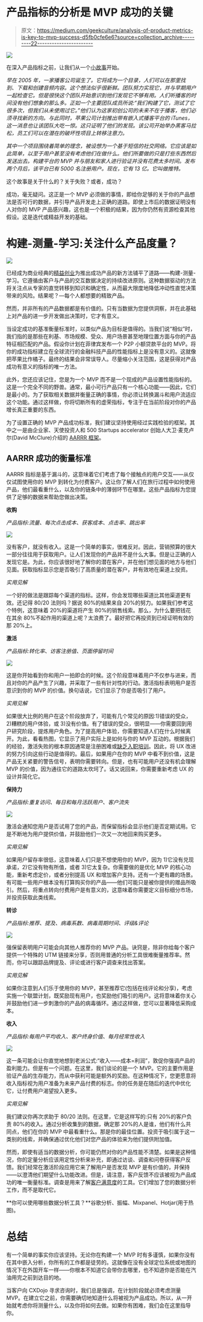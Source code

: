 # 产品指标的分析是 MVP 成功的关键

> 原文：<https://medium.com/geekculture/analysis-of-product-metrics-is-key-to-mvp-success-d5fb0cfe6e6?source=collection_archive---------22----------------------->

![](img/f403b32b4eafc195e52835d25aa07dd0.png)

在深入产品指标之前，让我们从一个[小故事](https://www.businessinsider.com/how-twitter-was-founded-2011-4)开始。

*早在 2005 年，一家播客公司诞生了。它将成为一个目录，人们可以在那里找到、下载和创建音频内容。这个想法似乎很新鲜。团队努力实现它，并与早期用户一起检查它。但是很快这个团队开始意识到他们发现它不够有用。人们听播客的时间没有他们想象的那么多。正如一个主要团队成员所说:“我们构建了它，测试了它很多次，但我们从未使用过它。”他们认为这家初创公司的未来不在于播客，他们必须寻找新的方向。与此同时，苹果公司计划推出带有嵌入式播客平台的 iTunes，这一消息也让该团队大吃一惊。这只证明了他们的发现。该公司开始举办黑客马拉松，员工们可以在潜在的破坏性项目上转移注意力。*

*其中一个项目围绕着简单的理念，被设想为一个基于短信的社交网络。它应该是如此简单，以至于用户甚至没有考虑他们在做什么。他们所要做的只是打些东西然后发送出去。构建平台的 MVP 并与朋友和家人进行验证并没有花费太多时间。发布两个月后，该平台已有 5000 名注册用户。现在，它有 13 亿。它叫做推特。*

这个故事是关于什么的？关于失败？或者，成功？

成功，毫无疑问。这正是一个 MVP 必须做的事情，即给你足够的关于你的产品想法是否可行的数据，并引导产品开发走上正确的道路。即使上市后的数据证明没有人对你的 MVP 产品感兴趣，这也是一个积极的结果，因为你仍然有资源检查其他假设。这是迭代或精益开发的基础。

# 构建-测量-学习:关注什么产品度量？

![](img/f339f92a3611872050c16d41e54ee879.png)

已经成为商业经典的[精益创业](http://theleanstartup.com/principles)为推出成功产品的新方法铺平了道路——构建-测量-学习。它遵循由客户与产品的交互数据决定的持续改进原则。这种数据驱动的方法将关注点从专家的直觉转移到知识和确定性，从而最大限度地降低冲动性直觉决策带来的风险。结果呢？—每个人都想要的精致产品。

然而，并非所有的产品数据都是有价值的。只有当数据为您提供洞察，并在此基础上对产品的进一步开发做出决策时，它才有意义。

当设定成功的基准衡量标准时，以类似产品为目标是值得的。当我们说“相似”时，我们指的是那些在利基、市场规模、受众、用户场景甚至地理位置方面与你的产品特征相匹配的产品。假设你计划在菲律宾发布一个 P2P 小额贷款平台的 MVP。将你的成功指标建立在全球流行的金融科技产品的性能指标上是没有意义的。这就像把苹果比作橘子。最终的结果会非常误导人。尽量缩小关注范围，这是获得对产品成功有意义的指标的唯一方法。

此外，您还应该记住，您是为一个 MVP 而不是一个现成的产品设置性能指标的。这是一个完全不同的野兽。通常，最小可行产品只有一个核心功能——因此，它们是最小的。为了获取相关数据并衡量正确的事情，你必须让转换漏斗和用户流适应这个功能。通过这样做，你将切断所有的虚荣指标，专注于在当前阶段对你的产品增长真正重要的东西。

为了设置正确的 MVP 产品成功标准，我们建议坚持使用经过实践检验的框架。其中之一是由企业家、天使投资人和 500 Startups accelerator 创始人大卫·麦克卢尔(David McClure)介绍的 [AARRR 框架](https://www.slideshare.net/dmc500hats/startup-metrics-for-pirates-long-version)。

## AARRR 成功的衡量标准

AARRR 指标是基于漏斗的，这意味着它们考虑了每个接触点的用户交互——从仅仅试图使用你的 MVP 到转化为付费客户。这让你了解人们在旅行过程中如何使用产品，他们最看重什么，以及你的链条中的薄弱环节在哪里。这些产品指标为您提供了足够的数据来帮助您做出决策。

**收购**

*产品指标:流量、每次点击成本、获客成本、点击率、跳出率*

![](img/9473579d3440787f576a39c35bcb4c16.png)

没有客户，就没有收入。这是一个简单的事实，很难反对。因此，营销预算的很大一部分往往用于获取用户。让人们发现你的产品并不是什么大事。但是让正确的人发现它是。为此，你应该很好地了解你的潜在客户，并在他们想见面的地方与他们见面。获取指标显示您是否吸引了高质量的潜在客户，并有效地在渠道上投资。

*实用见解*

一个好的做法是跟踪每个渠道的指标。这样，你会发现哪些渠道比其他渠道更有效。还记得 80/20 法则吗？据说 80%的结果来自 20%的努力。如果我们参考这个特例，这意味着 20%的渠道将产生 80%的销售线索。那么，为什么要把钱花在其余 80%不起作用的渠道上呢？太浪费了。最好把它再投资到已经证明有效的那 20%上。

**激活**

*产品指标:转化率、访客注册值、页面停留时间*

![](img/7a9f05e82da4fdfa61bcc414b725de0f.png)

这是你开始看到你和用户一拍即合的时候。这个阶段意味着用户不仅参与进来，而且对你的产品产生了兴趣，并采取了一些有针对性的行动。激活指标表明用户是否意识到你的 MVP 的价值。换句话说，它们显示了你是否吸引了用户。

*实用见解*

如果很大比例的用户在这个阶段放弃了，可能有几个常见的原因:1)错误的受众，2)糟糕的用户体验，或 3)没有价值。有了错误的受众，很明显——你需要回到用户研究阶段，提炼用户角色。为了提高用户体验，你需要知道人们在什么时候离开。为此，看看热图，它显示了用户实际上是如何与你的 MVP 互动的。根据我们的经验，激活失败的根本原因通常是注册困难或[缺乏入职培训](https://cxdojo.com/improving-app)。因此，将 UX 改进的努力引向这些行动是值得的。最后，如果用户在你的 MVP 中看不到价值，这是产品无关紧要的警告信号，表明你需要转向。但是，也有可能用户还没有机会理解 MVP 的价值，因为通往它的道路太坎坷了。话又说回来，你需要重新考虑 UX 的设计并简化它。

**保持力**

*产品指标:重复访问、每日和每月活跃用户、客户流失*

![](img/435d83d5580257991e1ececdc3231450.png)

激活会通知您用户是否试用了您的产品，而保留指标会显示他们是否定期试用。它是不断地为用户提供价值，并鼓励他们一次又一次地回来购买更多。

*实用见解*

如果用户留存率很低，这意味着人们只是不想使用你的 MVP，因为 1)它没有兑现承诺，2)它没有物有所值，或者 3)它太复杂。你需要做的是优化 MVP 的核心功能，重新考虑定价，或者分别提高 UX 和增加客户支持。还有一个更有趣的场景。有可能一些用户根本没有打算购买你的产品——他们可能只是被你提供的赠品所吸引。然后，将重点转向付费用户是有意义的，这意味着你需要定义目标细分市场，并投资获取此类线索。

**转诊**

*产品指标:推荐、提及、病毒系数、病毒周期时间、评级&评论*

![](img/20162ebef8f07941cf883afc185e66f0.png)

强保留表明用户可能会向其他人推荐你的 MVP 产品。诀窍是，除非你给每个客户提供一个特殊的 UTM 链接来分享，否则用普通的分析工具很难衡量推荐率。然而，你可以跟踪品牌提及、评论或进行客户调查来找出答案。

*实用见解*

如果你注意到人们乐于使用你的 MVP，甚至推荐它(包括在线评论和分享)，考虑实施一个联盟计划，既奖励现有用户，也奖励他们吸引的用户。这将意味着你关心并鼓励他们进一步刺激你的产品的病毒循环。通过这样做，您可以显著降低采购成本。

**收入**

*产品指标:每用户平均收入、客户终身价值、每月经常性收入*

![](img/cebaaa94be161f50329c78d572a193f7.png)

这一条可能会让你直觉地想到老派公式:“收入——成本=利润”，敦促你强调产品的盈利能力。但是有一个问题。在这里，我们谈论的是一个 MVP。它的主要作用是验证产品的生存能力，而从中获利可能是额外的奖励。在这种情况下，您更愿意将收入指标视为用户准备为未来产品付费的标志。你的任务是在随后的迭代中优化它，让付费用户渴望投入更多。

*实用见解*

我们建议你再次求助于 80/20 法则。在这里，它是这样写的:只有 20%的客户负责 80%的收入。通过分析收集到的数据，确定那 20%的人是谁，他们有什么共同点，他们在你的 MVP 中最看重什么。那是你的最佳位置。投资于吸引属于这一类别的线索，并确保通过优化他们对您产品的体验来为他们提供附加值。

然而，即使有适当的数据分析，你可能仍然对你的产品性能不清楚。如果是这种情况，你的定量分析应该用定性分析来补充，即通过访谈、调查和问卷获得客户反馈。我们经常在激活阶段应用它来了解用户是否发现 MVP 是有价值的，并保持——以澄清他们期望什么功能改进。但是，请注意，客户反馈不应该被视为产品成功的唯一衡量标准。调查是用来了解[客户满意度](https://cxdojo.com/cx-metrics-how-to-measure-customer-satisfaction)的工具。它们增加了您的数据分析工作，而不是取代它。

**你可以使用哪些数据分析工具？**谷歌分析、振幅、Mixpanel、Hotjar(用于热图)。

# 总结

有一个简单的事实你应该坚持。无论你在构建一个 MVP 时有多谨慎，如果你没有在其中嵌入分析，你所有的工作都是徒劳的。这就像在没有全球定位系统或地图的情况下在外国开车一样——你根本不知道它会带你去哪里，也不知道你是否能在汽油用完之前到达目的地。

当客户向 CXDojo 寻求咨询时，我们总是强调，在计划阶段就必须考虑测量 MVP。在建立它之前，你需要确切地知道什么将被视为产品成功。所以，从一开始就考虑你将测量什么，以及你将如何去做。如果你有困难，我们会在这里指导你。
